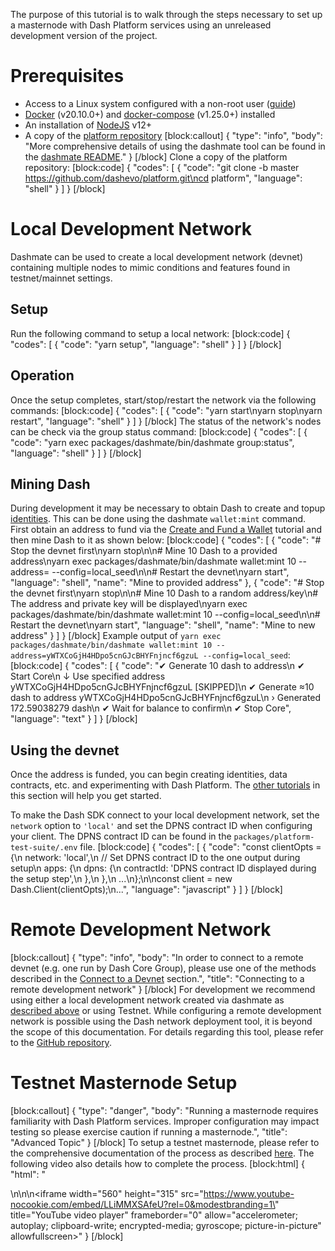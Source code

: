 The purpose of this tutorial is to walk through the steps necessary to set up a masternode with Dash Platform services using an unreleased development version of the project.

# Prerequisites
- Access to a Linux system configured with a non-root user ([guide](https://docs.dash.org/en/stable/masternodes/setup.html#set-up-your-vps))
- [Docker](https://docs.docker.com/install/linux/docker-ce/ubuntu/) (v20.10.0+) and [docker-compose](https://docs.docker.com/compose/install/) (v1.25.0+) installed
- An installation of [NodeJS](https://nodejs.org/en/download/) v12+
- A copy of the [platform repository](https://github.com/dashevo/platform/)
[block:callout]
{
  "type": "info",
  "body": "More comprehensive details of using the dashmate tool can be found in the [dashmate README](https://github.com/dashevo/platform/tree/master/packages/dashmate)."
}
[/block]
Clone a copy of the platform repository:
[block:code]
{
  "codes": [
    {
      "code": "git clone -b master https://github.com/dashevo/platform.git\ncd platform",
      "language": "shell"
    }
  ]
}
[/block]
# Local Development Network

Dashmate can be used to create a local development network (devnet) containing multiple nodes to mimic conditions and features found in testnet/mainnet settings.

## Setup

Run the following command to setup a local network:
[block:code]
{
  "codes": [
    {
      "code": "yarn setup",
      "language": "shell"
    }
  ]
}
[/block]
## Operation

Once the setup completes, start/stop/restart the network via the following commands:
[block:code]
{
  "codes": [
    {
      "code": "yarn start\nyarn stop\nyarn restart",
      "language": "shell"
    }
  ]
}
[/block]
The status of the network's nodes can be check via the group status command:
[block:code]
{
  "codes": [
    {
      "code": "yarn exec packages/dashmate/bin/dashmate group:status",
      "language": "shell"
    }
  ]
}
[/block]
## Mining Dash

During development it may be necessary to obtain Dash to create and topup [identities](docs/explanation-identity). This can be done using the dashmate `wallet:mint` command. First obtain an address to fund via the [Create and Fund a Wallet](doc:tutorial-create-and-fund-a-wallet) tutorial and then mine Dash to it as shown below:
[block:code]
{
  "codes": [
    {
      "code": "# Stop the devnet first\nyarn stop\n\n# Mine 10 Dash to a provided address\nyarn exec packages/dashmate/bin/dashmate wallet:mint 10 --address=<your address> --config=local_seed\n\n# Restart the devnet\nyarn start",
      "language": "shell",
      "name": "Mine to provided address"
    },
    {
      "code": "# Stop the devnet first\nyarn stop\n\n# Mine 10 Dash to a random address/key\n# The address and private key will be displayed\nyarn exec packages/dashmate/bin/dashmate wallet:mint 10 --config=local_seed\n\n# Restart the devnet\nyarn start",
      "language": "shell",
      "name": "Mine to new address"
    }
  ]
}
[/block]
Example output of `yarn exec packages/dashmate/bin/dashmate wallet:mint 10 --address=yWTXCoGjH4HDpo5cnGJcBHYFnjncf6gzuL --config=local_seed`:
[block:code]
{
  "codes": [
    {
      "code": "✔ Generate 10 dash to address\n  ✔ Start Core\n  ↓ Use specified address yWTXCoGjH4HDpo5cnGJcBHYFnjncf6gzuL [SKIPPED]\n  ✔ Generate ≈10 dash to address yWTXCoGjH4HDpo5cnGJcBHYFnjncf6gzuL\n    › Generated 172.59038279 dash\n  ✔ Wait for balance to confirm\n  ✔ Stop Core",
      "language": "text"
    }
  ]
}
[/block]
## Using the devnet

Once the address is funded, you can begin creating identities, data contracts, etc. and experimenting with Dash Platform. The [other tutorials](tutorials-introduction) in this section will help you get started.

To make the Dash SDK connect to your local development network, set the `network` option to `'local'` and set the DPNS contract ID when configuring your client. The DPNS contract ID can be found in the `packages/platform-test-suite/.env` file.
[block:code]
{
  "codes": [
    {
      "code": "const clientOpts = {\n  network: 'local',\n  // Set DPNS contract ID to the one output during setup\n  apps: {\n    dpns: {\n      contractId: 'DPNS contract ID displayed during the setup step',\n    },\n  },\n  ...\n};\n\nconst client = new Dash.Client(clientOpts);\n...",
      "language": "javascript"
    }
  ]
}
[/block]

# Remote Development Network
[block:callout]
{
  "type": "info",
  "body": "In order to connect to a remote devnet (e.g. one run by Dash Core Group), please use one of the methods described in the [Connect to a Devnet](tutorial-connecting-to-testnet#connect-to-a-devnet) section.",
  "title": "Connecting to a remote development network"
}
[/block]
For development we recommend using either a local development network created via dashmate as [described above](#local-development-network) or using Testnet. While configuring a remote development network is possible using the Dash network deployment tool, it is beyond the scope of this documentation. For details regarding this tool, please refer to the [GitHub repository](https://github.com/dashevo/dash-network-deploy).


# Testnet Masternode Setup
[block:callout]
{
  "type": "danger",
  "body": "Running a masternode requires familiarity with Dash Platform services. Improper configuration may impact testing so please exercise caution if running a masternode.",
  "title": "Advanced Topic"
}
[/block]
To setup a testnet masternode, please refer to the comprehensive documentation of the process as described [here](https://docs.dash.org/en/stable/masternodes/setup-testnet.html#dashmate-installation). The following video also details how to complete the process.
[block:html]
{
  "html": "<div></div>\n\n<style></style>\n<iframe width=\"560\" height=\"315\" src=\"https://www.youtube-nocookie.com/embed/LLiMMXSAfeU?rel=0&modestbranding=1\" title=\"YouTube video player\" frameborder=\"0\" allow=\"accelerometer; autoplay; clipboard-write; encrypted-media; gyroscope; picture-in-picture\" allowfullscreen></iframe>"
}
[/block]